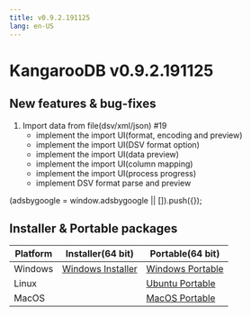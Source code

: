 ```yaml
---
title: v0.9.2.191125
lang: en-US
---
```


# KangarooDB v0.9.2.191125

## New features & bug-fixes
1. Import data from file(dsv/xml/json) #19
    - implement the import UI(format, encoding and preview)
    - implement the import UI(DSV format option)
    - implement the import UI(data preview)
    - implement the import UI(column mapping)
    - implement the import UI(process progress)
    - implement DSV format parse and preview


<div>
    <script2 type="text/javascript" async="true" src="https://pagead2.googlesyndication.com/pagead/js/adsbygoogle.js" />
    <ins class="adsbygoogle"
        style="display:block; text-align:center;"
        data-ad-layout="in-article"
        data-ad-format="fluid"
        data-ad-client="ca-pub-3975819313740938"
        data-ad-slot="6760827895"></ins>
    <script2 type="text/javascript">
        (adsbygoogle = window.adsbygoogle || []).push({});
    </script2>
</div>


## Installer & Portable packages

| Platform          | Installer(64 bit) | Portable(64 bit)  |
|-------------------|-------------------|-------------------|
| Windows | [Windows Installer](https://github.com/dbkangaroo/kangaroo/releases/download/v0.9.2.191125/Kangaroo_0.9.2.191125_win64.exe) | [Windows Portable](https://github.com/dbkangaroo/kangaroo/releases/download/v0.9.2.191125/Kangaroo_0.9.2.191125_win64.7z) |
| Linux |  | [Ubuntu Portable](https://github.com/dbkangaroo/kangaroo/releases/download/v0.9.2.191125/Kangaroo_0.9.2.191125_ubuntu.zip) |
| MacOS |  | [MacOS Portable](https://github.com/dbkangaroo/kangaroo/releases/download/v0.9.2.191125/Kangaroo_0.9.2.191125_macos.zip) |
